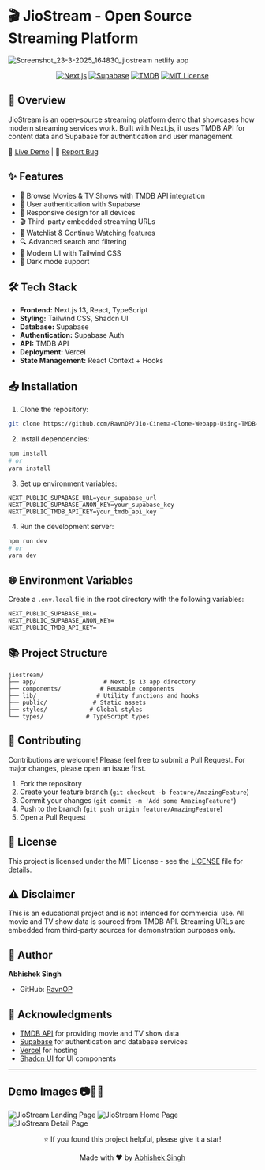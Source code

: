 ﻿# 🎬 JioStream - Open Source Streaming Platform
![Screenshot_23-3-2025_164830_jiostream netlify app](https://github.com/user-attachments/assets/fb3ec91d-8f18-43ef-8bed-6a7af77ed73f)
<div align="center">

[![Next.js](https://img.shields.io/badge/Next.js-13.0-blueviolet?style=for-the-badge&logo=next.js)](https://nextjs.org/)
[![Supabase](https://img.shields.io/badge/Supabase-Database-green?style=for-the-badge&logo=supabase)](https://supabase.io/)
[![TMDB](https://img.shields.io/badge/TMDB-API-blue?style=for-the-badge&logo=themoviedatabase)](https://www.themoviedb.org/)
[![MIT License](https://img.shields.io/badge/License-MIT-yellow.svg?style=for-the-badge)](LICENSE)

</div>

## 🌟 Overview

JioStream is an open-source streaming platform demo that showcases how modern streaming services work. Built with Next.js, it uses TMDB API for content data and Supabase for authentication and user management.

🔴 [Live Demo](https://jiostream.netlify.app/) | 🐛 [Report Bug](https://github.com/RavnOP/Jio-Cinema-Clone-Webapp-Using-TMDB-API-and-Supabase-Database/issues)

## ✨ Features

- 🎯 Browse Movies & TV Shows with TMDB API integration
- 🔐 User authentication with Supabase
- 📱 Responsive design for all devices
- 🎬 Third-party embedded streaming URLs
- 💾 Watchlist & Continue Watching features
- 🔍 Advanced search and filtering
- 🎨 Modern UI with Tailwind CSS
- 🌙 Dark mode support

## 🛠️ Tech Stack

- **Frontend:** Next.js 13, React, TypeScript
- **Styling:** Tailwind CSS, Shadcn UI
- **Database:** Supabase
- **Authentication:** Supabase Auth
- **API:** TMDB API
- **Deployment:** Vercel
- **State Management:** React Context + Hooks

## 📥 Installation

1. Clone the repository:
```bash
git clone https://github.com/RavnOP/Jio-Cinema-Clone-Webapp-Using-TMDB-API-and-Supabase-Database.git

```

2. Install dependencies:
```bash
npm install
# or
yarn install
```

3. Set up environment variables:
```env
NEXT_PUBLIC_SUPABASE_URL=your_supabase_url
NEXT_PUBLIC_SUPABASE_ANON_KEY=your_supabase_key
NEXT_PUBLIC_TMDB_API_KEY=your_tmdb_api_key
```

4. Run the development server:
```bash
npm run dev
# or
yarn dev
```

## 🌐 Environment Variables

Create a `.env.local` file in the root directory with the following variables:

```env
NEXT_PUBLIC_SUPABASE_URL=
NEXT_PUBLIC_SUPABASE_ANON_KEY=
NEXT_PUBLIC_TMDB_API_KEY=
```

## 📚 Project Structure

```
jiostream/
├── app/                   # Next.js 13 app directory
├── components/           # Reusable components
├── lib/                 # Utility functions and hooks
├── public/             # Static assets
├── styles/            # Global styles
└── types/            # TypeScript types
```

## 🤝 Contributing

Contributions are welcome! Please feel free to submit a Pull Request. For major changes, please open an issue first.

1. Fork the repository
2. Create your feature branch (`git checkout -b feature/AmazingFeature`)
3. Commit your changes (`git commit -m 'Add some AmazingFeature'`)
4. Push to the branch (`git push origin feature/AmazingFeature`)
5. Open a Pull Request

## 📄 License

This project is licensed under the MIT License - see the [LICENSE](LICENSE) file for details.

## ⚠️ Disclaimer

This is an educational project and is not intended for commercial use. All movie and TV show data is sourced from TMDB API. Streaming URLs are embedded from third-party sources for demonstration purposes only.

## 👤 Author

**Abhishek Singh**
- GitHub: [RavnOP](https://github.com/RavnOP)

## 🙏 Acknowledgments

- [TMDB API](https://www.themoviedb.org/documentation/api) for providing movie and TV show data
- [Supabase](https://supabase.io/) for authentication and database services
- [Vercel](https://netlify.com/) for hosting
- [Shadcn UI](https://ui.shadcn.com/) for UI components

---

## Demo Images 📷📸🎥
![JioStream Landing Page](https://github.com/user-attachments/assets/39f00c85-2191-405a-a655-620290f85ef8)
![JioStream Home Page](https://github.com/user-attachments/assets/bd526a42-817a-4344-b55f-8a91d2973ef5)
![JioStream Detail Page](https://github.com/user-attachments/assets/a6853a88-7776-4c2f-9552-537980291641)


<div align="center">
⭐️ If you found this project helpful, please give it a star!

Made with ❤️ by [Abhishek Singh](https://github.com/RavnOP)
</div>
